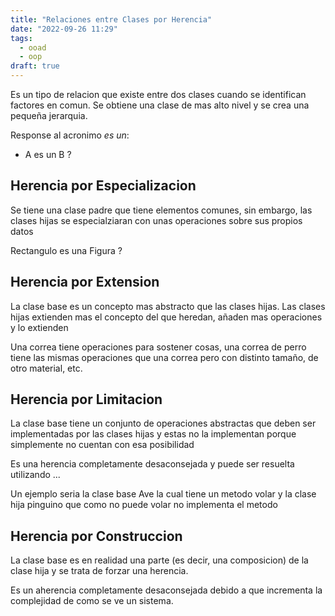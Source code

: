 ```yaml
---
title: "Relaciones entre Clases por Herencia"
date: "2022-09-26 11:29"
tags: 
  - ooad
  - oop
draft: true
---
```

Es un tipo de relacion que existe entre dos clases cuando se identifican factores en comun. Se obtiene una clase de mas alto nivel y se crea una pequeña jerarquia.

Response al acronimo *es un*:
- A es un B ?

## Herencia por Especializacion
Se tiene una clase padre que tiene elementos comunes, sin embargo, las clases hijas se especialziaran con unas operaciones sobre sus propios datos 

Rectangulo es una Figura ?
## Herencia por Extension
La clase base es un concepto mas abstracto que las clases hijas. Las clases hijas extienden mas el concepto del que heredan, añaden mas operaciones y lo extienden

Una correa tiene operaciones para sostener cosas, una correa de perro tiene las mismas operaciones que una correa pero con distinto tamaño, de otro material, etc.

## Herencia por Limitacion
La clase base tiene un conjunto de operaciones abstractas que deben ser implementadas por las clases hijas y estas no la implementan porque simplemente no cuentan con esa posibilidad

Es una herencia completamente desaconsejada y puede ser resuelta utilizando ... 

Un ejemplo seria la clase base Ave la cual tiene un metodo volar y la clase hija pinguino que como no puede volar no implementa el metodo

## Herencia por Construccion
La clase base es en realidad una parte (es decir, una composicion) de la clase hija y se trata de forzar una herencia.

Es un aherencia completamente desaconsejada debido a que incrementa la complejidad de como se ve un sistema.